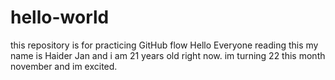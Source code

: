 # hello-world
this repository is for practicing GitHub flow
Hello Everyone reading this my name is Haider Jan and i am 21 years old right now.
im turning 22 this month november and im excited. 
